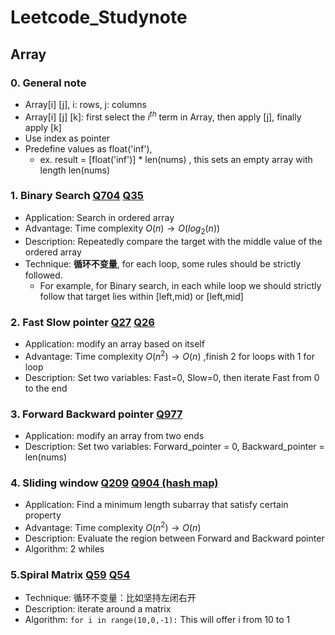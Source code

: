 # Leetcode_Studynote


## Array

### 0. General note

+ Array[i] [j], i: rows, j: columns
+ Array[i] [j] [k]: first select the $i^{th}$ term in Array, then apply [j], finally apply [k]
+ Use index as pointer
+ Predefine values as float('inf'), 
  + ex. result = [float('inf')] * len(nums) , this sets an empty array with length len(nums)


### 1. Binary Search [Q704](https://leetcode.com/problems/binary-search/description/) [Q35](https://leetcode.com/problems/search-insert-position/submissions/1180827359/)

+ Application: Search in ordered array
+ Advantage: Time complexity $O(n) \to O(log_{2}(n))$ 
+ Description: Repeatedly compare the target with the middle value of the ordered array
+ Technique: **循环不变量**, for each loop, some rules should be strictly followed. 
  + For example, for Binary search, in each while loop we should strictly follow that target lies within [left,mid) or [left,mid] 


### 2. Fast Slow pointer [Q27](https://leetcode.com/problems/remove-element/) [Q26](https://leetcode.com/problems/remove-duplicates-from-sorted-array/) 

- Application: modify an array based on itself
- Advantage: Time complexity $O(n^2) \to O(n)$ ,finish 2 for loops with 1 for loop
- Description: Set two variables: Fast=0, Slow=0, then iterate Fast from 0 to the end

### 3. Forward Backward pointer [Q977](https://leetcode.com/problems/squares-of-a-sorted-array/description/) 

- Application: modify an array from two ends
- Description: Set two variables: Forward_pointer = 0, Backward_pointer = len(nums)

### 4. Sliding window [Q209](https://leetcode.com/problems/minimum-size-subarray-sum/submissions/1182936526/) [Q904 (hash map)](https://leetcode.com/problems/fruit-into-baskets/) 

- Application: Find a minimum length subarray that satisfy certain property
- Advantage: Time complexity $O(n^2) \to O(n)$ 
- Description: Evaluate the region between Forward and Backward pointer
- Algorithm: 2 whiles

### 5.Spiral Matrix [Q59](https://leetcode.com/problems/spiral-matrix-ii/description/) [Q54](https://leetcode.com/problems/spiral-matrix/) 

- Technique: 循环不变量：比如坚持左闭右开
- Description: iterate around a matrix
- Algorithm: `for i in range(10,0,-1):`  This will offer i from 10 to 1

